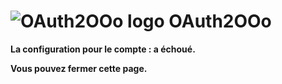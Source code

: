 # ![OAuth2OOo logo][1] OAuth2OOo

**La configuration pour le compte <span id="provider"></span>: <span id="user"></span> a échoué.**

**Vous pouvez fermer cette page.**

[1]: <https://prrvchr.github.io/OAuth2OOo/img/OAuth2OOo.png>

<script type="module" src="./oauth2.js"></script>
